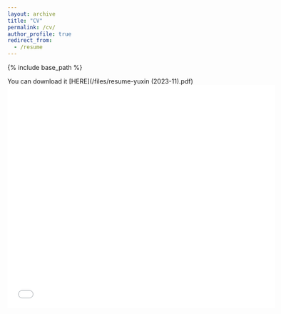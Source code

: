 ```yaml
---
layout: archive
title: "CV"
permalink: /cv/
author_profile: true
redirect_from:
  - /resume
---
```


{% include base_path %}

You can download it [HERE](/files/resume-yuxin (2023-11).pdf)
<embed src="/files/resume-yuxin (2023-11).pdf" width="600px" height="500px" />
